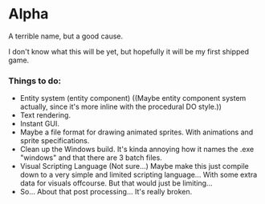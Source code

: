 # Alpha
A terrible name, but a good cause.

I don't know what this will be yet, but 
hopefully it will be my first shipped game.

### Things to do:
- Entity system (entity component) 
((Maybe entity component system actually, since it's more inline with the procedural DO style.))
- Text rendering.
- Instant GUI.
- Maybe a file format for drawing animated sprites. With animations and sprite specifications. 
- Clean up the Windows build. It's kinda annoying how it names the .exe "windows" and that there are 3 batch files.
- Visual Scripting Language (Not sure...)
Maybe make this just compile down to a very simple and limited scripting language...
With some extra data for visuals offcourse. But that would just be limiting...
- So... About that post processing... It's really broken.


